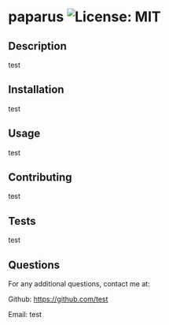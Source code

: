 # paparus ![License: MIT](https://img.shields.io/badge/License-MIT-yellow.svg)

  ## Description                          
  test           
             
  ## Installation
  test
             
  ## Usage
  test
  
  ## Contributing 
  test  
  
  ## Tests 
  test
  
  ## Questions
  For any additional questions, contact me at: 
  
 Github: https://github.com/test 
  
 Email: test